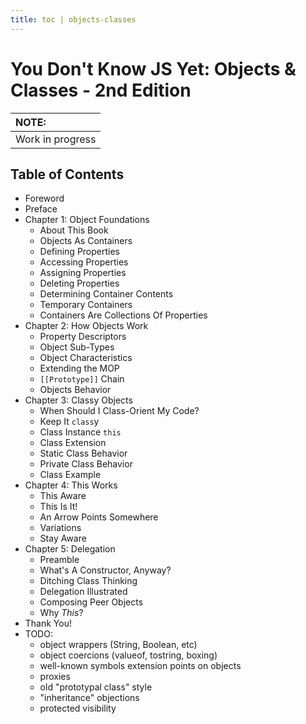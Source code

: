 ```yaml
---
title: toc | objects-classes
---
```

# You Don't Know JS Yet: Objects & Classes - 2nd Edition

| NOTE: |
| :--- |
| Work in progress |

## Table of Contents

* Foreword
* Preface
* Chapter 1: Object Foundations
    * About This Book
    * Objects As Containers
    * Defining Properties
    * Accessing Properties
    * Assigning Properties
    * Deleting Properties
    * Determining Container Contents
    * Temporary Containers
    * Containers Are Collections Of Properties
* Chapter 2: How Objects Work
    * Property Descriptors
    * Object Sub-Types
    * Object Characteristics
    * Extending the MOP
    * `[[Prototype]]` Chain
    * Objects Behavior
* Chapter 3: Classy Objects
    * When Should I Class-Orient My Code?
    * Keep It `class`y
    * Class Instance `this`
    * Class Extension
    * Static Class Behavior
    * Private Class Behavior
    * Class Example
* Chapter 4: This Works
    * This Aware
    * This Is It!
    * An Arrow Points Somewhere
    * Variations
    * Stay Aware
* Chapter 5: Delegation
    * Preamble
    * What's A Constructor, Anyway?
    * Ditching Class Thinking
    * Delegation Illustrated
    * Composing Peer Objects
    * Why *This*?
* Thank You!
* TODO:
    * object wrappers (String, Boolean, etc)
    * object coercions (valueof, tostring, boxing)
    * well-known symbols extension points on objects
    * proxies
    * old "prototypal class" style
    * "inheritance" objections
    * protected visibility
